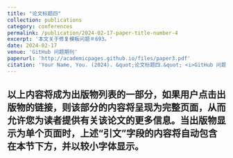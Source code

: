 ```yaml
---
title: "论文标题四"
collection: publications
category: conferences
permalink: /publication/2024-02-17-paper-title-number-4
excerpt: '本文关于修复模板问题＃693。'
date: 2024-02-17
venue: 'GitHub 问题期刊'
paperurl: 'http://academicpages.github.io/files/paper3.pdf'
citation: 'Your Name, You. (2024). &quot;论文标题四.&quot; <i>GitHub 问题期刊</i>. 1(3).'
---
```

以上内容将成为出版物列表的一部分，如果用户点击出版物的链接，则该部分的内容将呈现为完整页面，从而允许您为读者提供有关该论文的更多信息。当出版物显示为单个页面时，上述“引文”字段的内容将自动包含在本节下方，并以较小字体显示。
---
